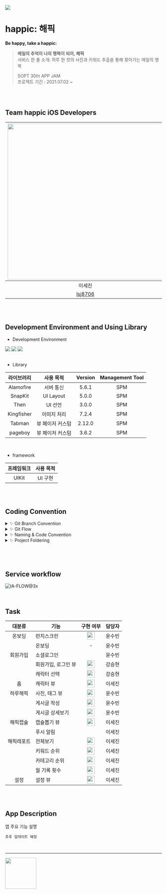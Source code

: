 <img src = "https://user-images.githubusercontent.com/80062632/178316819-9873c137-bcbc-4162-afae-095e1a8e99ce.png">  <br>

# happic: 해픽

**Be happy, take a happic:**

> **매일의 추억이 나의 행복이 되어, 해픽** <br>
> 서비스 한 줄 소개: 하루 한 컷의 사진과 키워드 추출을 통해 찾아가는 매일의 행복
>
> SOPT 30th APP JAM <br>
> 프로젝트 기간 : 2021.07.02 ~

<br>

<br>

##  Team happic iOS Developers
 <img src="https://user-images.githubusercontent.com/80062632/178317953-4de3c159-44bd-4416-a911-4deb97a1c329.png" width="500"> | <img src="https://user-images.githubusercontent.com/80062632/178318062-ee2432b3-7fc9-4c61-a434-98cf4e25b285.png" width="500"> | <img src="https://user-images.githubusercontent.com/80062632/178318144-7ba5a4f6-3db1-4fce-b4ac-8fb684f45989.png" width="500"> |
 :---------:|:----------:|:---------:
 이세진 | 윤수빈 | 강승현 |
[lsj8706](https://github.com/lsj8706) | [devxsby](https://github.com/devxsby) | [ZaidKang](https://github.com/ZaidKang) |

<br>
<br>

## Development Environment and Using Library
- Development Environment
<p align="left">
<img src ="https://img.shields.io/badge/Swift-5.5-orange?logo=swift">
<img src ="https://img.shields.io/badge/Xcode-13.4-blue?logo=xcode">
<img src ="https://img.shields.io/badge/iOS-14.0-green.svg">

<br>
<br>

- Library

라이브러리 | 사용 목적 | Version | Management Tool
:---------:|:----------:|:---------: |:---------:
 Alamofire | 서버 통신 | 5.6.1 | SPM
 SnapKit | UI Layout | 5.0.0 | SPM
 Then | UI 선언 | 3.0.0 | SPM
 Kingfisher | 이미지 처리 | 7.2.4 | SPM
 Tabman | 뷰 페이저 커스텀 | 2.12.0 | SPM
 pageboy  | 뷰 페이저 커스텀 | 3.6.2 | SPM
 
 <br>

- framework

프레임워크 | 사용 목적 
:---------:|:----------:
 UIKit | UI 구현

<br>
<br>

## Coding Convention
<details>
 <summary> ✨ Git Branch Convention </summary>
 <div markdown="1">       

 ---
 
 - **Branch Naming Rule**
    - Issue 작성 후 생성되는 번호와 Issue의 간략한 설명 등을 조합하여 Branch 이름 결정
    - `<Prefix>/<#IssueNumber>-<Description>`
- **Commit Message Rule**
    - `[Prefix] : <Description>`
- **Code Review Rule**
    - 코드 리뷰는 최대한 빨리 한다.
    - 코드 리뷰는 최대한 정성껏 한다.
   
 <br>

 </div>
 </details>

 <details>
 <summary> ✨ Git Flow </summary>
 <div markdown="1">       

 ---
 
 ```
1. 작업 단위별 Issue 생성 : 담당자, 라벨(Scene 지정, 담당자 지정 등), 프로젝트 칸반 보드 연결 

2. Fork 받은 로컬 레포에서 develop 브랜치 최신화 : git pull (origin develop) 

3. Branch 생성 : git switch -c Prefix/IssueNumber-description 

4. 로컬 환경에서 작업 후 Add -> Commit -> Push -> Pull Request의 과정을 거친다.
   commit template 사용하여 이슈 번호를 쓴다.
   > 예시) chore/#3-Project-Setting
   
   Prefix의 의미
   > [Feat] : 새로운 기능 구현
   > [Chore] : 그 이외의 잡일/ 버전 코드 수정, 패키지 구조 변경, 파일 이동, 파일이름 변경
   > [Add] : 코드 변경 없는 단순 파일 추가, 에셋 및 라이브러리 추가
   > [Fix] : 버그, 오류 해결, 코드 수정
   > [Style] : 코드 포맷팅, 코드 변경이 없는 경우, 주석 수정
   > [Docs] : README나 WIKI 등의 문서 개정
   > [Refactor] : 전면 수정이 있을 때 사용합니다
   > [Test] : 테스트 모드, 리펙토링 테스트 코드 추가

5. Pull Request 작성 
   - closed : #IssueNumber로 이슈 연결, 프로젝트 연결, 리뷰어 지정

6. Code Review 완료 후 Pull Request 작성자가 develop Branch로 merge하기
   - Develop Branch protection rules : Merge 전 최소 1 Approve 필요

7. 종료된 Issue와 Pull Request의 Label과 Project를 관리
```
   
 <br>

 </div>
 </details>

<details>
 <summary> ✨ Naming & Code Convention </summary>
 <div markdown="1">       

 ---
 
- 함수, 메서드 : **lowerCamelCase** 사용하고, 동사로 시작한다.
- 변수, 상수 : **lowerCamelCase** 사용한다.
- 클래스, 구조체, enum, extension 등 :  **UpperCamelCase** 사용한다.
- 기본 MVC 폴더링 구조에 따라 파일을 구분하여 사용한다.
- 파일, 메서드, 클래스 명 약어 사용 지양한다.
    - 예시) ViewController → `VC (❌)`
    - 예시) CollectionViewCell → `CVC (❌)`
    - 예시) loginButtonDidTap: UIButton  -> `loginBtnTapped (❌)`
- 초기 UI 레이아웃 잡아줄때만 **configure** 키워드를 사용하고, 이외는 **set** 키워드를 사용한다.
    - 예시) func configureUI → `func setUI (❌)`
    - 예시) func setDelegate ... → `func configureDelegate (❌)`
- 이외 기본 명명규칙은 [Swift Style Guide](https://google.github.io/swift/), [API Design Guidelines](https://www.swift.org/documentation/api-design-guidelines/) , [Swift Style Guide](https://github.com/StyleShare/swift-style-guide)를 참고한다.
- 상속받지 않는 클래스는 **final 키워드**를 붙인다.
- 단일 정의 내에서만 사용되는 특정 기능 구현은 **private 접근 제한자**를 적극 사용한다.
- 퀵헬프기능을 활용한 마크업 문법을 활용한 주석을 적극 사용한다.
- 이외는 커스텀한 **SwiftLint Rule**을 적용한다.
   - **제외사항**
   - trailing_whitespace
   - identifier_name
   - line_length
   - type_name
   
   
 <br>

 </div>
 </details>

<details>
 <summary> ✨ Project Foldering </summary>
 <div markdown="1">       

 ---
 ``` 
Happic-iOS
 ┣ Base.lproj
 ┃ ┗ Main.storyboard
 ┣ Global
 ┃ ┣ Literal
 ┃ ┣ Base
 ┃ ┣ Protocols
 ┃ ┣ Util
 ┃ ┣ Extension
 ┃ ┣ Resource
 ┃ ┃ ┣ Assets.xcassets
 ┃ ┃ ┃ ┣ AccentColor.colorset
 ┃ ┃ ┃ ┃ ┗ Contents.json
 ┃ ┃ ┃ ┣ AppIcon.appiconset
 ┃ ┃ ┃ ┃ ┗ Contents.json
 ┃ ┃ ┃ ┗ Contents.json
 ┃ ┃ ┗ Base.lproj
 ┃ ┃ ┃ ┗ LaunchScreen.storyboard
 ┃ ┣ Supports
 ┃ ┃ ┣ AppDelegate.swift
 ┃ ┃ ┗ SceneDelegate.swift
 ┃ ┗ UIComponent
 ┣ Network
 ┃ ┣ APIService
 ┃ ┣ Foundation
 ┃ ┗ Model
 ┣ Screens
 ┃ ┣ Auth
 ┃ ┣ CreateCharacter
 ┃ ┣ CreateContents
 ┃ ┣ HappicCapsule
 ┃ ┣ HappicReport
 ┃ ┣ HaruHappic
 ┃ ┣ Home
 ┃ ┣ Setting
 ┃ ┗ Tabbar
 ┗ Info.plist
```
   
 <br>

 </div>
 </details>

### 

<br>
<br>

## Service workflow

![IA-FLOW@3x](https://user-images.githubusercontent.com/80062632/178763859-26283266-06bc-4469-b121-223da1c52b53.png)


<br>

## Task

대분류 | 기능 | 구현 여부 | 담당자
:---------:|---------|:----------:|:---------:
 온보딩 | 런치스크린 | <img width=25px src=https://user-images.githubusercontent.com/80062632/178400930-fffb094c-32ce-4b28-8901-527938888f0c.png> | 윤수빈
 &nbsp; | 온보딩 | - | 윤수빈
  회원가입 | 소셜로그인 |  | 윤수빈
  &nbsp; | 회원가입, 로그인 뷰 | <img width=25px src=https://user-images.githubusercontent.com/80062632/178400930-fffb094c-32ce-4b28-8901-527938888f0c.png> | 강승현
  &nbsp; | 캐릭터 선택 | <img width=25px src=https://user-images.githubusercontent.com/80062632/178400930-fffb094c-32ce-4b28-8901-527938888f0c.png> | 강승현
  홈 | 캐릭터 뷰 | <img width=25px src=https://user-images.githubusercontent.com/80062632/178400930-fffb094c-32ce-4b28-8901-527938888f0c.png> | 이세진
  하루해픽 | 사진, 태그 뷰 | <img width=25px src=https://user-images.githubusercontent.com/80062632/178400930-fffb094c-32ce-4b28-8901-527938888f0c.png> | 윤수빈
  &nbsp; | 게시글 작성 | <img width=25px src=https://user-images.githubusercontent.com/80062632/178400930-fffb094c-32ce-4b28-8901-527938888f0c.png> | 윤수빈
  &nbsp; | 게시글 상세보기 | <img width=25px src=https://user-images.githubusercontent.com/80062632/178400930-fffb094c-32ce-4b28-8901-527938888f0c.png> | 윤수빈
  해픽캡슐 | 캡슐뽑기 뷰 | <img width=25px src=https://user-images.githubusercontent.com/80062632/178400930-fffb094c-32ce-4b28-8901-527938888f0c.png> | 이세진
  &nbsp; | 푸시 알림 |  | 이세진
  해픽레포트 | 전체보기 | <img width=25px src=https://user-images.githubusercontent.com/80062632/178400930-fffb094c-32ce-4b28-8901-527938888f0c.png> | 이세진
  &nbsp; | 키워드 순위 | <img width=25px src=https://user-images.githubusercontent.com/80062632/178400930-fffb094c-32ce-4b28-8901-527938888f0c.png>  | 이세진
  &nbsp; | 카테고리 순위 | <img width=25px src=https://user-images.githubusercontent.com/80062632/178400930-fffb094c-32ce-4b28-8901-527938888f0c.png> | 이세진
  &nbsp; | 월 기록 횟수 | <img width=25px src=https://user-images.githubusercontent.com/80062632/178400930-fffb094c-32ce-4b28-8901-527938888f0c.png> | 이세진
  설정 | 설정 뷰 | <img width=25px src=https://user-images.githubusercontent.com/80062632/178400930-fffb094c-32ce-4b28-8901-527938888f0c.png> | 이세진


<br>
<br>

## App Description
앱 주요 기능 설명 

`추후 업데이트 예정`

<br>

---

<img src = "https://user-images.githubusercontent.com/80062632/178400592-f38ba33e-d58e-4ecf-9c1a-96fec9f305a6.png" width="100"> 
